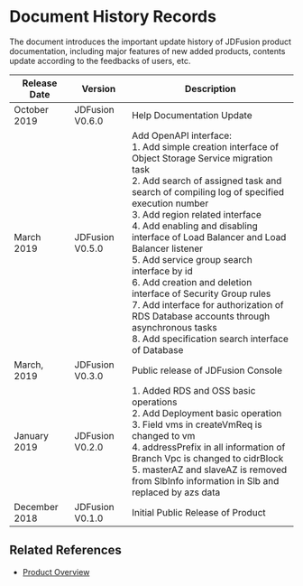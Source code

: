 # Document History Records

The document introduces the important update history of JDFusion product documentation, including major features of new added products, contents update according to the feedbacks of users, etc.

|Release Date|Version|Description|
|-|-|-|
|October 2019|JDFusion V0.6.0|Help Documentation Update|
|March 2019|JDFusion V0.5.0|Add OpenAPI interface: <br />1. Add simple creation interface of Object Storage Service migration task <br />2. Add search of assigned task and search of compiling log of specified execution number <br />3. Add region related interface <br />4. Add enabling and disabling interface of Load Balancer and Load Balancer listener <br />5. Add service group search interface by id <br />6. Add creation and deletion interface of Security Group rules <br />7. Add interface for authorization of RDS Database accounts through asynchronous tasks <br />8. Add specification search interface of Database <br />|
|March, 2019|JDFusion V0.3.0|Public release of JDFusion Console|
|January 2019|JDFusion V0.2.0|1. Added RDS and OSS basic operations <br />2. Add Deployment basic operation <br />3. Field vms in createVmReq is changed to vm <br />4. addressPrefix in all information of Branch Vpc is changed to cidrBlock <br />5. masterAZ and slaveAZ is removed from SlbInfo information in Slb and replaced by azs data|
|December 2018|JDFusion V0.1.0|Initial Public Release of Product|                                       |
## Related References

- [Product Overview](/documentation/Hybrid-Cloud/JDFusion/Introduction/Product-Overview.md)
